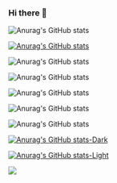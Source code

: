 ### Hi there 👋

<!--
**ive005/ive005** is a ✨ _special_ ✨ repository because its `README.md` (this file) appears on your GitHub profile.

Here are some ideas to get you started:

- 🔭 I’m currently working on ...
- 🌱 I’m currently learning ...
- 👯 I’m looking to collaborate on ...
- 🤔 I’m looking for help with ...
- 💬 Ask me about ...
- 📫 How to reach me: ...
- 😄 Pronouns: ...
- ⚡ Fun fact: ...
-->
![Anurag's GitHub stats](https://github-readme-stats.vercel.app/api?username=ive005&hide=contribs,prs)


[![Anurag's GitHub stats](https://github-readme-stats.vercel.app/api?username=ive005)](https://github.com/anuraghazra/github-readme-stats)


![Anurag's GitHub stats](https://github-readme-stats.vercel.app/api?username=ive005&count_private=true)


![Anurag's GitHub stats](https://github-readme-stats.vercel.app/api?username=ive005&show_icons=true)


![Anurag's GitHub stats](https://github-readme-stats.vercel.app/api?username=ive005&show_icons=true&theme=radical)


![Anurag's GitHub stats](https://github-readme-stats.vercel.app/api?username=ive005&show_icons=true&theme=transparent)


![Anurag's GitHub stats](https://github-readme-stats.vercel.app/api?username=ive005&show_icons=true&bg_color=00000000)


[![Anurag's GitHub stats-Dark](https://github-readme-stats.vercel.app/api?username=ive005&show_icons=true&theme=dark#gh-dark-mode-only)](https://github.com/anuraghazra/github-readme-stats#gh-dark-mode-only)


[![Anurag's GitHub stats-Light](https://github-readme-stats.vercel.app/api?username=ive005&show_icons=true&theme=default#gh-light-mode-only)](https://github.com/anuraghazra/github-readme-stats#gh-light-mode-only)


<picture>
<source 
  srcset="https://github-readme-stats.vercel.app/api?username=ive005&show_icons=true&theme=dark"
  media="(prefers-color-scheme: dark)"
/>
<source
  srcset="https://github-readme-stats.vercel.app/api?username=ive005&show_icons=true"
  media="(prefers-color-scheme: light), (prefers-color-scheme: no-preference)"
/>
<img src="https://github-readme-stats.vercel.app/api?username=ive005&show_icons=true" />
</picture>
